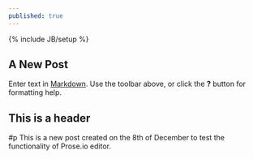 ```yaml
---
published: true
---
```



{% include JB/setup %}
## A New Post

Enter text in [Markdown](http://daringfireball.net/projects/markdown/). Use the toolbar above, or click the **?** button for formatting help.
## This is a header 

<div class="well">
#p This is a new post created on the 8th of December to test the functionality of 	Prose.io editor.
</div>
